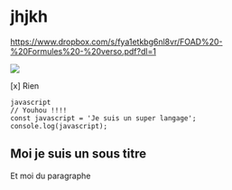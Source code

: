# jhjkh

https://www.dropbox.com/s/fya1etkbg6nl8vr/FOAD%20-%20Formules%20-%20verso.pdf?dl=1

![](https://d2mxuefqeaa7sj.cloudfront.net/s_744EAD9E51FD85A9EDBED7D255F9A16F7DF3B8F8FE414F45AE1346F84C1CC59C_1492879196528_16bd4c1.jpg?dl=0)

[x] Rien

    javascript
    // Youhou !!!!
    const javascript = 'Je suis un super langage';
    console.log(javascript);

## Moi je suis un sous titre

Et moi du paragraphe
